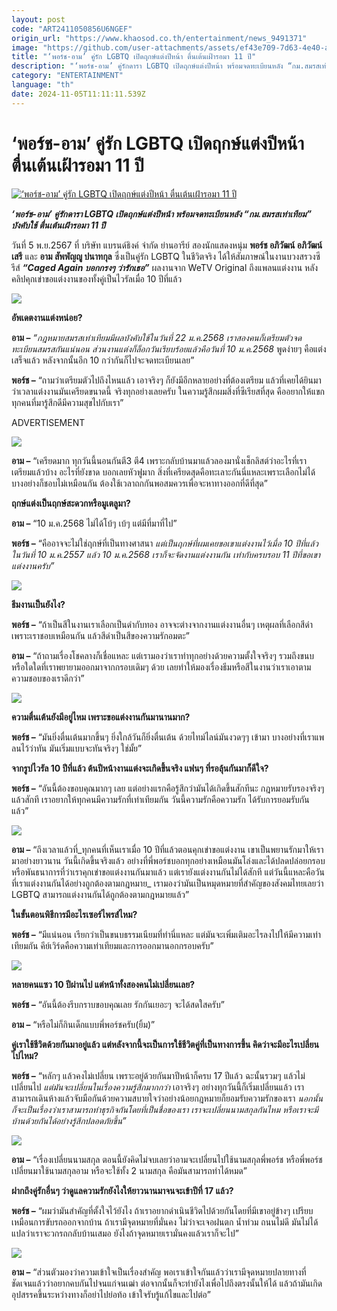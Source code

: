 ```yaml
---
layout: post
code: "ART2411050856U6NGEF"
origin_url: "https://www.khaosod.co.th/entertainment/news_9491371"
image: "https://github.com/user-attachments/assets/ef43e709-7d63-4e40-a019-4382943a13d8"
title: "‘พอร์ช-อาม’ คู่รัก LGBTQ เปิดฤกษ์แต่งปีหน้า ตื่นเต้นเฝ้ารอมา 11 ปี"
description: "‘พอร์ช-อาม’ คู่รักดารา LGBTQ เปิดฤกษ์แต่งปีหน้า พร้อมจดทะเบียนหลัง “กม.สมรสเท่าเทียม” บังคับใช้ ตื่นเต้นเฝ้ารอมา 11 ปี"
category: "ENTERTAINMENT"
language: "th"
date: 2024-11-05T11:11:11.539Z
---
```


# ‘พอร์ช-อาม’ คู่รัก LGBTQ เปิดฤกษ์แต่งปีหน้า ตื่นเต้นเฝ้ารอมา 11 ปี

[![‘พอร์ช-อาม’ คู่รัก LGBTQ เปิดฤกษ์แต่งปีหน้า ตื่นเต้นเฝ้ารอมา 11 ปี](https://www.khaosod.co.th/wpapp/uploads/2024/11/apppp111.jpg "‘พอร์ช-อาม’ คู่รัก LGBTQ เปิดฤกษ์แต่งปีหน้า ตื่นเต้นเฝ้ารอมา 11 ปี")](https://www.khaosod.co.th/wpapp/uploads/2024/11/apppp111.jpg)

_**‘พอร์ช-อาม’ คู่รักดารา LGBTQ เปิดฤกษ์แต่งปีหน้า พร้อมจดทะเบียนหลัง “กม.สมรสเท่าเทียม” บังคับใช้ ตื่นเต้นเฝ้ารอมา 11 ปี**_

วันที่ 5 พ.ย.2567 ที่ บริษัท แบรนด์ธิงค์ จํากัด ย่านอารีย์ สองนักแสดงหนุ่ม **พอร์ช อภิวัฒน์ อภิวัฒน์เสรี** และ **อาม สัพพัญญู ปนาทกุล** ซึ่งเป็นคู่รัก LGBTQ ในชีวิตจริง ได้ให้สัมภาษณ์ในงานบวงสรวงซีรีส์ _**“Caged Again บอกกรงๆ ว่ารักเธอ”**_ ผลงานจาก WeTV Original ถึงแพลนแต่งงาน หลังคลิปคุกเข่าขอแต่งงานของทั้งคู่เป็นไวรัลเมื่อ 10 ปีที่แล้ว

[![](https://www.khaosod.co.th/wpapp/uploads/2024/11/4444444444444-3.jpg)](https://www.khaosod.co.th/wpapp/uploads/2024/11/4444444444444-3.jpg)

**อัพเดตงานแต่งหน่อย?**

**อาม –** _“กฎหมายสมรสเท่าเทียมมีผลบังคับใช้ในวันที่ 22 ม.ค.2568 เราสองคนก็เตรียมตัวจดทะเบียนสมรสกันแน่นอน ส่วนงานแต่งก็ล็อกวันเรียบร้อยแล้วคือวันที่ 10 ม.ค.2568_ พูดง่ายๆ คือแต่งเสร็จแล้ว หลังจากนั้นอีก 10 กว่ากันก็ไปจะจดทะเบียนเลย”

**พอร์ช –** “ถามว่าเตรียมตัวไปถึงไหนแล้ว เอาจริงๆ ก็ยังมีอีกหลายอย่างที่ต้องเตรียม แล้วที่เคยได้ยินมาว่าเวลาแต่งงานมันเครียดขนาดนี้ จริงทุกอย่างเลยครับ ในความรู้สึกผมสิ่งที่ซีเรียสที่สุด คืออยากให้แขกทุกคนที่มารู้สึกดีมีความสุขไปกับเรา”

ADVERTISEMENT

[![](https://www.khaosod.co.th/wpapp/uploads/2024/11/3333333333333333.jpg)](https://www.khaosod.co.th/wpapp/uploads/2024/11/3333333333333333.jpg)

**อาม –** “เครียดมาก ทุกวันนี้นอนกันตี3 ตี4 เพราะกลับบ้านมาแล้วลองมานั่งเช็กลิสต์ว่าอะไรที่เราเตรียมแล้วบ้าง อะไรที่ยังขาด บอกเลยหัวฟูมาก สิ่งที่เครียดสุดคือทะเลาะกันนี่แหละเพราะเลือกไม่ได้ บางอย่างก็ชอบไม่เหมือนกัน ต้องใช้เวลาถกกันพอสมควรเพื่อจะหาทางออกที่ดีที่สุด”

**ฤกษ์แต่งเป็นฤกษ์สะดวกหรือมูเตลูมา?**

**อาม –** “10 ม.ค.2568 ไม่ได้โบ้ๆ เบ้ๆ แต่มีที่มาที่ไป”

**พอร์ช –** “คืออาจจะไม่ใช่ฤกษ์ที่เป็นทางศาสนา _แต่เป็นฤกษ์ที่ผมเคยขอเขาแต่งงานไว้เมื่อ 10 ปีที่แล้วในวันที่ 10 ม.ค.2557 แล้ว 10 ม.ค.2568 เราก็จะจัดงานแต่งงานกัน เท่ากับครบรอบ 11 ปีที่ขอเขาแต่งงานครับ”_

[![](https://www.khaosod.co.th/wpapp/uploads/2024/11/11111111111-2.jpg)](https://www.khaosod.co.th/wpapp/uploads/2024/11/11111111111-2.jpg)

**ธีมงานเป็นยังไง?**

**พอร์ช –** “ถ้าเป็นสีในงานเราเลือกเป็นดำกับทอง อาจจะต่างจากงานแต่งงานอื่นๆ เหตุผลที่เลือกสีดำเพราะเราชอบเหมือนกัน แล้วสีดำเป็นสีของความรักอมตะ”

**อาม –** “ถ้าถามเรื่องโชคลางก็เชื่อแหละ แต่เรามองว่าเราทำทุกอย่างด้วยความตั้งใจจริงๆ รวมถึงขนบหรือใดใดที่เราพยายามออกมาจากกรอบเดิมๆ ด้วย เลยทำให้มองเรื่องธีมหรือสีในงานว่าเราเอาตามความชอบของเราดีกว่า”

[![](https://www.khaosod.co.th/wpapp/uploads/2024/11/77777777777777-2.jpg)](https://www.khaosod.co.th/wpapp/uploads/2024/11/77777777777777-2.jpg)

**ความตื่นเต้นยังมีอยู่ไหม เพราะขอแต่งงานกันมานานมาก?**

**พอร์ช –** “มันยิ่งตื่นเต้นมากขึ้นๆ ยิ่งใกล้วันก็ยิ่งตื่นเต้น ด้วยไทม์ไลน์มันงวดๆๆ เข้ามา บางอย่างที่เราแพลนไว้ว่าทัน มันเริ่มแบบจะทันจริงๆ ใช่มั้ย”

**จากรูปไวรัล 10 ปีที่แล้ว ต้นปีหน้างานแต่งจะเกิดขึ้นจริง แฟนๆ ที่รอลุ้นกันมาก็ดีใจ?**

**พอร์ช –** “อันนี้ต้องขอบคุณมากๆ เลย แต่อย่างแรกคือรู้สึกว่ามันได้เกิดขึ้นสักทีนะ กฎหมายรับรองจริงๆ แล้วสักที เราอยากให้ทุกคนมีความรักที่เท่าเทียมกัน วันนี้ความรักคือความรัก ได้รับการยอมรับกันแล้ว”

[![](https://www.khaosod.co.th/wpapp/uploads/2024/11/222222222222-2.jpg)](https://www.khaosod.co.th/wpapp/uploads/2024/11/222222222222-2.jpg)

**อาม –** “ถึงเวลาแล้วที่_ทุกคนที่เห็นเราเมื่อ 10 ปีที่แล้วตอนคุกเข่าขอแต่งงาน เขาเป็นพยานรักมาให้เรามาอย่างยาวนาน วันนี้เกิดขึ้นจริงแล้ว อย่างที่พี่พอร์ชบอกทุกอย่างเหมือนมันโล่งและได้ปลดปล่อยกรอบหรือพันธนาการที่ว่าเราคุกเข่าขอแต่งงานกันมาแล้ว แต่เรายังแต่งงานกันไม่ได้สักที แต่วันนี้แหละคือวันที่เราแต่งงานกันได้อย่างถูกต้องตามกฎหมาย_ เรามองว่ามันเป็นหมุดหมายที่สำคัญของสังคมไทยเลยว่า LGBTQ สามารถแต่งงานกันได้ถูกต้องตามกฎหมายแล้ว”

**ในขั้นตอนพิธีการมีอะไรเซอร์ไพรส์ไหม?**

**พอร์ช –** “มีแน่นอน เรียกว่าเป็นขนบธรรมเนียมที่ทำนี่แหละ แต่มันจะเพิ่มเติมอะไรลงไปให้มีความเท่าเทียมกัน คีย์เวิร์ดคือความเท่าเทียมและการออกมานอกกรอบครับ”

[![](https://www.khaosod.co.th/wpapp/uploads/2024/11/88888888888.jpg)](https://www.khaosod.co.th/wpapp/uploads/2024/11/88888888888.jpg)

**หลายคนแซว 10 ปีผ่านไป แต่หน้าทั้งสองคนไม่เปลี่ยนเลย?**

**พอร์ช –** “อันนี้ต้องรีบกราบขอบคุณเลย รักกันเยอะๆ จะได้สดใสครับ”

**อาม –** “หรือไม่ก็กินเด็กแบบพี่พอร์ชครับ(ยิ้ม)”

**คู่เราใช้ชีวิตด้วยกันมาอยู่แล้ว แต่หลังจากนี้จะเป็นการใช้ชีวิตคู่ที่เป็นทางการขึ้น คิดว่าจะมีอะไรเปลี่ยนไปไหม?**

**พอร์ช –** “หลักๆ แล้วคงไม่เปลี่ยน เพราะอยู่ด้วยกันมาปีหน้าก็ครบ 17 ปีแล้ว ฉะนั้นรวมๆ แล้วไม่เปลี่ยนไป _แต่มันจะเปลี่ยนในเรื่องความรู้สึกมากกว่า_ เอาจริงๆ อย่างทุกวันนี้ก็เริ่มเปลี่ยนแล้ว เราสามารถเดินห้างแล้วจับมือกันด้วยความสบายใจว่าอย่างน้อยกฎหมายก็ยอมรับความรักของเรา _นอกนั้นก็จะเป็นเรื่องว่าเราสามารถทำธุรกิจกันโดยที่เป็นชื่อของเรา เราจะเปลี่ยนนามสกุลกันไหม หรือเราจะมีบ้านด้วยกันได้อย่างรู้สึกปลอดภัยขึ้น”_

[![](https://www.khaosod.co.th/wpapp/uploads/2024/11/5555555555555-2.jpg)](https://www.khaosod.co.th/wpapp/uploads/2024/11/5555555555555-2.jpg)

**อาม –** “เรื่องเปลี่ยนนามสกุล ตอนนี้ยังคิดไม่จบเลยว่าอามจะเปลี่ยนไปใช้นามสกุลพี่พอร์ช หรือพี่พอร์ชเปลี่ยนมาใช้นามสกุลอาม หรือจะใช้ทั้ง 2 นามสกุล คือมันสามารถทำได้หมด”

**ฝากถึงคู่รักอื่นๆ ว่าดูแลความรักยังไงให้ยาวนานมาจนจะเข้าปีที่ 17 แล้ว?**

**พอร์ช –** “ผมว่ามันสำคัญที่ตั้งใจไว้ยังไง ถ้าเราอยากดำเนินชีวิตไปด้วยกันโดยที่มีเขาอยู่ข้างๆ เปรียบเหมือนการขับรถออกจากบ้าน ถ้าเรามีจุดหมายที่มั่นคง ไม่ว่าจะเจอฝนตก น้ำท่วม ถนนไม่ดี มันไม่ได้แปลว่าเราจะวกรถกลับบ้านเสมอ ยังไงถ้าจุดหมายเรามั่นคงแล้วเราก็จะไป”

[![](https://www.khaosod.co.th/wpapp/uploads/2024/11/999999999999.jpg)](https://www.khaosod.co.th/wpapp/uploads/2024/11/999999999999.jpg)

**อาม –** “ส่วนตัวมองว่าความเข้าใจเป็นเรื่องสำคัญ พอเราเข้าใจกันแล้วว่าเรามีจุดหมายปลายทางที่ชัดเจนแล้วว่าอยากคบกันไปจนแก่จนเฒ่า ต่อจากนั้นก็จะทำยังไงเพื่อไปถึงตรงนั้นให้ได้ แล้วถ้ามันเกิดอุปสรรคขึ้นระหว่างทางก็อย่าไปย่อท้อ เข้าใจรับรู้แก้ไขและไปต่อ”